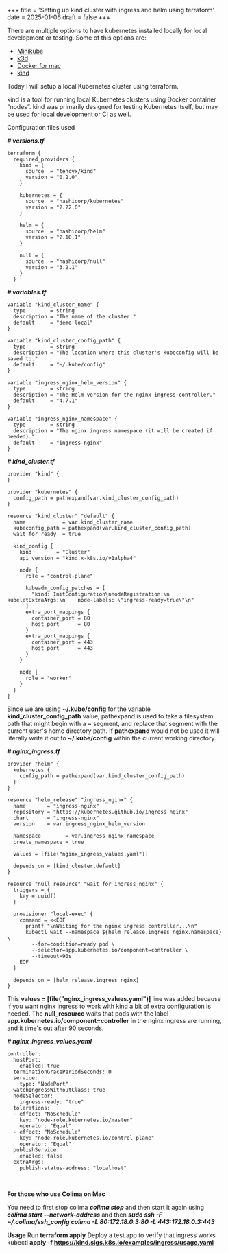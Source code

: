 +++
title = 'Setting up kind cluster with ingress and helm using terraform'
date = 2025-01-06
draft = false
+++

There are multiple options to have kubernetes installed locally for local development or testing.
Some of this options are:
- <a href="https://minikube.sigs.k8s.io/docs/" target="_blank">Minikube</a>
- <a href="https://k3d.io/v5.6.3/" target="_blank">k3d</a>
- <a href="https://docs.docker.com/desktop/setup/install/mac-install/" target="_blank">Docker for mac</a>
- <a href="https://kind.sigs.k8s.io/" target="_blank">kind</a>

Today I will setup a local Kubernetes cluster using terraform.

kind is a tool for running local Kubernetes clusters using Docker container “nodes”.
kind was primarily designed for testing Kubernetes itself, but may be used for local development or CI as well.

Configuration files used

***# versions.tf***
```
terraform {
  required_providers {
    kind = {
      source  = "tehcyx/kind"
      version = "0.2.0"
    }

    kubernetes = {
      source  = "hashicorp/kubernetes"
      version = "2.22.0"
    }

    helm = {
      source  = "hashicorp/helm"
      version = "2.10.1"
    }

    null = {
      source  = "hashicorp/null"
      version = "3.2.1"
    }
  }
```

***# variables.tf***
```
variable "kind_cluster_name" {
  type        = string
  description = "The name of the cluster."
  default     = "demo-local"
}

variable "kind_cluster_config_path" {
  type        = string
  description = "The location where this cluster's kubeconfig will be saved to."
  default     = "~/.kube/config"
}

variable "ingress_nginx_helm_version" {
  type        = string
  description = "The Helm version for the nginx ingress controller."
  default     = "4.7.1"
}

variable "ingress_nginx_namespace" {
  type        = string
  description = "The nginx ingress namespace (it will be created if needed)."
  default     = "ingress-nginx"
}
```

***# kind_cluster.tf***
```
provider "kind" {
}

provider "kubernetes" {
  config_path = pathexpand(var.kind_cluster_config_path)
}

resource "kind_cluster" "default" {
  name            = var.kind_cluster_name
  kubeconfig_path = pathexpand(var.kind_cluster_config_path)
  wait_for_ready  = true

  kind_config {
    kind        = "Cluster"
    api_version = "kind.x-k8s.io/v1alpha4"

    node {
      role = "control-plane"

      kubeadm_config_patches = [
        "kind: InitConfiguration\nnodeRegistration:\n  kubeletExtraArgs:\n    node-labels: \"ingress-ready=true\"\n"
      ]
      extra_port_mappings {
        container_port = 80
        host_port      = 80
      }
      extra_port_mappings {
        container_port = 443
        host_port      = 443
      }
    }

    node {
      role = "worker"
    }
  }
}
```
Since we are using **~/.kube/config** for the variable **kind_cluster_config_path** value, pathexpand is used to take a filesystem path that might begin with a ~ segment, and replace that segment with the current user's home directory path.
If **pathexpand** would not be used it will literally write it out to **~/.kube/config** within the current working directory.

***# nginx_ingress.tf***
```
provider "helm" {
  kubernetes {
    config_path = pathexpand(var.kind_cluster_config_path)
  }
}

resource "helm_release" "ingress_nginx" {
  name       = "ingress-nginx"
  repository = "https://kubernetes.github.io/ingress-nginx"
  chart      = "ingress-nginx"
  version    = var.ingress_nginx_helm_version

  namespace        = var.ingress_nginx_namespace
  create_namespace = true

  values = [file("nginx_ingress_values.yaml")]

  depends_on = [kind_cluster.default]
}

resource "null_resource" "wait_for_ingress_nginx" {
  triggers = {
    key = uuid()
  }

  provisioner "local-exec" {
    command = <<EOF
      printf "\nWaiting for the nginx ingress controller...\n"
      kubectl wait --namespace ${helm_release.ingress_nginx.namespace} \
        --for=condition=ready pod \
        --selector=app.kubernetes.io/component=controller \
        --timeout=90s
    EOF
  }

  depends_on = [helm_release.ingress_nginx]
}
```
This **values = [file("nginx_ingress_values.yaml")]** line was added because if you want nginx ingress to work with kind a bit of extra configuration is needed.
The **null_resource** waits that pods with the label **app.kubernetes.io/component=controller** in the nginx ingress are running, and it time's out after 90 seconds.

***# nginx_ingress_values.yaml***
```
controller:
  hostPort:
    enabled: true
  terminationGracePeriodSeconds: 0
  service:
    type: "NodePort"
  watchIngressWithoutClass: true
  nodeSelector:
    ingress-ready: "true"
  tolerations:
  - effect: "NoSchedule"
    key: "node-role.kubernetes.io/master"
    operator: "Equal"
  - effect: "NoSchedule"
    key: "node-role.kubernetes.io/control-plane"
    operator: "Equal"
  publishService:
    enabled: false
  extraArgs:
    publish-status-address: "localhost"
```
<br>

**For those who use Colima on Mac**
<br>

You need to first stop colima ***colima stop*** and then start it again using ***colima start --network-address*** and then ***sudo ssh -F ~/.colima/ssh_config colima -L 80:172.18.0.3:80 -L 443:172.18.0.3:443***


**Usage**
Run **terraform apply**
Deploy a test app to verify that ingress works kubectl **apply -f https://kind.sigs.k8s.io/examples/ingress/usage.yaml**
